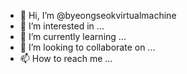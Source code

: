 - 👋 Hi, I’m @byeongseokvirtualmachine
- 👀 I’m interested in ...
- 🌱 I’m currently learning ...
- 💞️ I’m looking to collaborate on ...
- 📫 How to reach me ...

<!---
byeongseokvirtualmachine/byeongseokvirtualmachine is a ✨ special ✨ repository because its `README.md` (this file) appears on your GitHub profile.
You can click the Preview link to take a look at your changes.
--->
